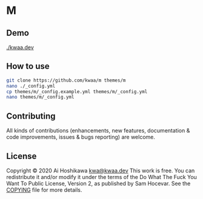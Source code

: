 # M

## Demo

[./kwaa.dev](https://kwaa.dev)

## How to use

``` bash
git clone https://github.com/kwaa/m themes/m
nano ./_config.yml
cp themes/m/_config.example.yml themes/m/_config.yml
nano themes/m/_config.yml
```

## Contributing

All kinds of contributions (enhancements, new features, documentation & code improvements, issues & bugs reporting) are welcome.

## License

Copyright © 2020 Ai Hoshikawa <kwa@kwaa.dev>
This work is free. You can redistribute it and/or modify it under the
terms of the Do What The Fuck You Want To Public License, Version 2,
as published by Sam Hocevar. See the [COPYING](https://github.com/kwaa/m/blob/master/COPYING) file for more details.
